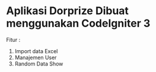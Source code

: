 # Aplikasi Dorprize Dibuat menggunakan CodeIgniter 3

Fitur :
1. Import data Excel
2. Manajemen User
3. Random Data Show 
